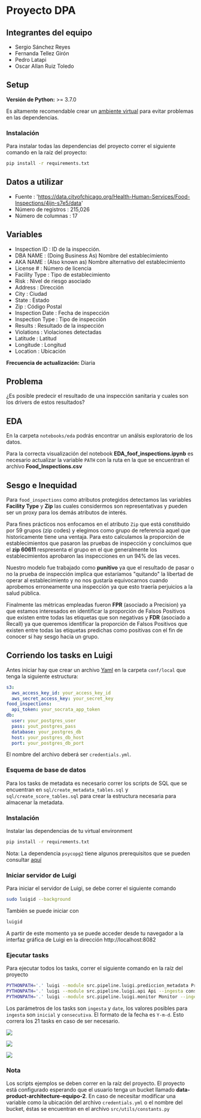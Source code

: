# Proyecto DPA

## Integrantes del equipo

* Sergio Sánchez Reyes
* Fernanda Tellez Girón
* Pedro Latapi
* Oscar Allan Ruiz Toledo

## Setup

**Versión de Python:** >= 3.7.0

Es altamente recomendable crear un [ambiente virtual](https://docs.python.org/3/library/venv.html) para evitar problemas en las dependencias. 

### Instalación

Para instalar todas las dependencias del proyecto correr el siguiente comando en la raíz del proyecto:

```bash
pip install -r requirements.txt
```

## Datos a utilizar

* Fuente : 'https://data.cityofchicago.org/Health-Human-Services/Food-Inspections/4ijn-s7e5/data'
* Número de registros : 215,026
* Número de columnas : 17

## Variables

* Inspection ID : ID de la inspección.
* DBA NAME : (Doing Business As) Nombre del establecimiento
* AKA NAME : (Also known as) Nombre alternativo del establecimiento
* License # : Número de licencia 
* Facility Type : Tipo de establecimiento
* Risk : Nivel de riesgo asociado
* Address : Dirección
* City : Ciudad
* State : Estado
* Zip : Código Postal
* Inspection Date : Fecha de inspección
* Inspection Type : Tipo de inspección
* Results : Resultado de la inspección
* Violations : Violaciones detectadas
* Latitude : Latitud 
* Longitude : Longitud
* Location : Ubicación

**Frecuencia de actualización:** Diaria

## Problema 

¿Es posible predecir el resultado de una inspección sanitaria y cuales son los drivers de estos resultados?


## EDA

En la carpeta `notebooks/eda` podrás encontrar un análsis exploratorio de los datos.

Para la correcta visualización del notebook **EDA_foof_inspections.ipynb** es necesario actualizar
la variable `PATH` con la ruta en la que se encuentran el archivo **Food_Inspections.csv**

## Sesgo e Inequidad

Para `food_inspections` como atributos protegidos detectamos las variables **Facility Type** y **Zip** 
las cuales considermos son representativas y pueden ser un proxy para los demás atributos de interés.

Para fines prácticos nos enfocamos en el atributo `Zip` que está constituido por 59 grupos (zip codes) 
y elegimos como grupo de referencia aquel que historicamente tiene una ventaja. Para esto calculamos la 
proporción de establecimientos que pasaron las pruebas de inspección y concluimos que el **zip 60611**
respresenta el grupo en el que generalmente los establecimientos aprobaron las inspecciones 
en un 94% de las veces.

Nuestro modelo fue trabajado como **punitivo** ya que el resultado de pasar o no la prueba de inspección
implica que estaríamos "quitando" la libertad de operar al establecimiento y no nos gustaría equivocarnos
cuando aprobemos erroneamente una inspección ya que esto traería perjuicios a la salud pública.

Finalmente las métricas empleadas fueron **FPR** (asociado a Precision) ya que estamos interesados en 
identificar la proporción de Falsos Positivos que existen entre todas las etiquetas que son negativas y
**FDR** (asociado a Recall) ya que queremos identificar la proporción de Falsos Positivos que existen entre
todas las etiquetas predichas como positivas con el fin de conocer si hay sesgo hacia un grupo.


## Corriendo los tasks en Luigi

Antes iniciar hay que crear un archivo [Yaml](https://yaml.org/) en la carpeta `conf/local` que tenga la siguiente estructura:

```yaml
s3:
  aws_access_key_id: your_access_key_id
  aws_secret_access_key: your_secret_key
food_inspections:
  api_token: your_socrata_app_token
db:
  user: your_postgres_user
  pass: yout_postgres_pass
  database: your_postgres_db
  host: your_postgres_db_host
  port: your_postgres_db_port
```

El nombre del archivo deberá ser `credentials.yml`.

### Esquema de base de datos

Para los tasks de metadata es necesario correr los scripts de SQL que se encuentran en `sql/create_metadata_tables.sql` y `sql/create_score_tables.sql` para crear la estructura necesaria para almacenar la metadata.

### Instalación

Instalar las dependencias de tu virtual environment

```bash
pip install -r requirements.txt
```

Nota: La dependencia `psycopg2` tiene algunos prerequisitos que se pueden consultar [aquí](https://www.psycopg.org/docs/install.html#installation)

### Iniciar servidor de Luigi

Para iniciar el servidor de Luigi, se debe correr el siguiente comando

```bash
sudo luigid --background
```

También se puede iniciar con

```bash
luigid
```

A partir de este momento ya se puede acceder desde tu navegador a la interfaz gráfica de Luigi en la dirección http://localhost:8082

### Ejecutar tasks

Para ejecutar todos los tasks, correr el siguiente comando en la raíz del proyecto

```bash
PYTHONPATH='.' luigi --module src.pipeline.luigi.prediccion_metadata PrediccionMetadata --ingesta consecutiva --date "2021-05-17"
PYTHONPATH='.' luigi --module src.pipeline.luigi.api Api --ingesta consecutiva --date "2021-05-17"
PYTHONPATH='.' luigi --module src.pipeline.luigi.monitor Monitor --ingesta consecutiva --date "2021-05-17"
```

Los parámetros de los tasks son `ingesta` y `date`, los valores posibles para `ingesta` son `inicial` y `consecutiva`. El formato de la fecha es `Y-m-d`. Esto correra los 21 tasks en caso de ser necesario.

![](images/luigi_dag_predict_api.png)

![](images/luigi_predict.png)

![](images/luigi_api.png)

### Nota

Los scripts ejemplos se deben correr en la raíz del proyecto. El proyecto está configurado esperando que el usuario tenga un bucket llamado **data-product-architecture-equipo-2**. En caso de necesitar modificar una variable como la ubicación del archivo `credentials.yml` o el nombre del bucket, éstas se encuentran en el archivo `src/utils/constants.py`
